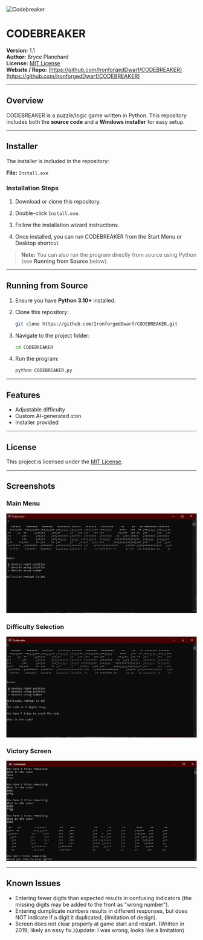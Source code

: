 ![Codebreaker](CODEBREAKER.ico) 
# CODEBREAKER 

**Version:** 1.1  
**Author:** Bryce Planchard  
**License:** [MIT License](LICENSE.txt)  
**Website / Repo:** [https://github.com/IronforgedDwarf/CODEBREAKER](https://github.com/IronforgedDwarf/CODEBREAKER)

---

## Overview

CODEBREAKER is a puzzle/logic game written in Python. This repository includes both the **source code** and a **Windows installer** for easy setup.

---

## Installer

The installer is included in the repository:  

**File:** `Install.exe`

### Installation Steps

1. Download or clone this repository.  

2. Double-click `Install.exe`.  

3. Follow the installation wizard instructions.  

4. Once installed, you can run CODEBREAKER from the Start Menu or Desktop shortcut.  

> **Note:** You can also run the program directly from source using Python (see **Running from Source** below).

---

## Running from Source

1. Ensure you have **Python 3.10+** installed.  

2. Clone this repository:  

    ```bash
    git clone https://github.com/IronforgedDwarf/CODEBREAKER.git
    ```

3. Navigate to the project folder:  

    ```bash
    cd CODEBREAKER
    ```

4. Run the program:  

    ```bash
    python CODEBREAKER.py
    ```

---

## Features

- Adjustable difficulty  
- Custom AI-generated icon  
- Installer provided  

---

## License

This project is licensed under the [MIT License](LICENSE.txt).

---

## Screenshots

### Main Menu
![Main Menu](Screenshot1.jpg)

### Difficulty Selection
![Difficulty Selection](Screenshot2.jpg)

### Victory Screen
![Victory Screen](Screenshot3.jpg)

---

## Known Issues

- Entering fewer digits than expected results in confusing indicators (the missing digits may be added to the front as "wrong number").
- Entering dumplicate numbers results in different responses, but does NOT indicate if a digit it duplicated, (limitation of design).
- Screen does not clear properly at game start and restart. (Written in 2019; likely an easy fix.)(update: I was wrong, looks like a limitation)
